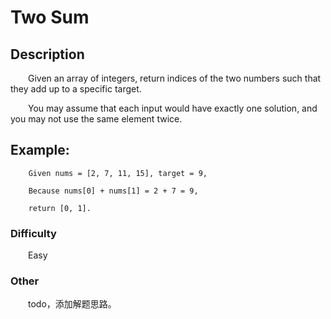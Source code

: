# Two Sum

## Description

&emsp;&emsp;Given an array of integers, return indices of the two numbers such that they add up to a specific target.

&emsp;&emsp;You may assume that each input would have exactly one solution, and you may not use the same element twice.

## Example:

``` 
    Given nums = [2, 7, 11, 15], target = 9,
    
    Because nums[0] + nums[1] = 2 + 7 = 9,
    
    return [0, 1].
```

### Difficulty

&emsp;&emsp;Easy

### Other

&emsp;&emsp;todo，添加解题思路。